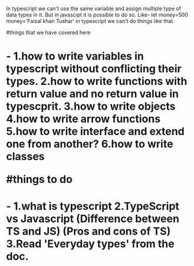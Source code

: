 In typescript we can't use the same variable and assign multiple type of data types in it.
But in javascipt it is possible to do so. Like-
let money=500
money='Faisal khan Tushar'
in typescript we can't do things like that.

#things that we have covered here<h1>-
1.how to write variables in typescript without conflicting their types.
2.how to write functions with return value and no return value in typescprit.
3.how to write objects
4.how to write arrow functions
5.how to write interface and extend one from another?
6.how to write classes

#things to do <h1>-
1.what is typescript
2.TypeScript vs Javascript (Difference between TS and JS) (Pros and cons of TS)
3.Read 'Everyday types' from the doc.
